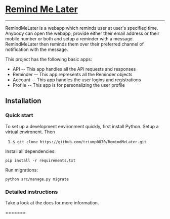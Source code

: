 # [Remind Me Later](https://remind-me-later.herokuapp.com/apis/reminders)
----------------

RemindMeLater is a webapp which reminds user at user's specified time. Anybody can open the webapp, provide either their email address or their mobile number or both and setup a reminder with a message. RemindMeLater then reminds them over their preferred channel of notification with the message.

This project has the following basic apps:

* API -- This app handles all the API requests and responses
* Reminder -- This app represents all the Reminder objects
* Account -- This app handles the user logins and registrations
* Profile -- This app is for personalizing the user profile

## Installation

### Quick start

To set up a development environment quickly, first install Python. Setup a virtual environent. Then
1. `$ git clone https://github.com/triump0870/RemindMeLater.git`

Install all dependencies:

`pip install -r requirements.txt`

Run migrations:

`python src/manage.py migrate`

### Detailed instructions

Take a look at the docs for more information.

=======
